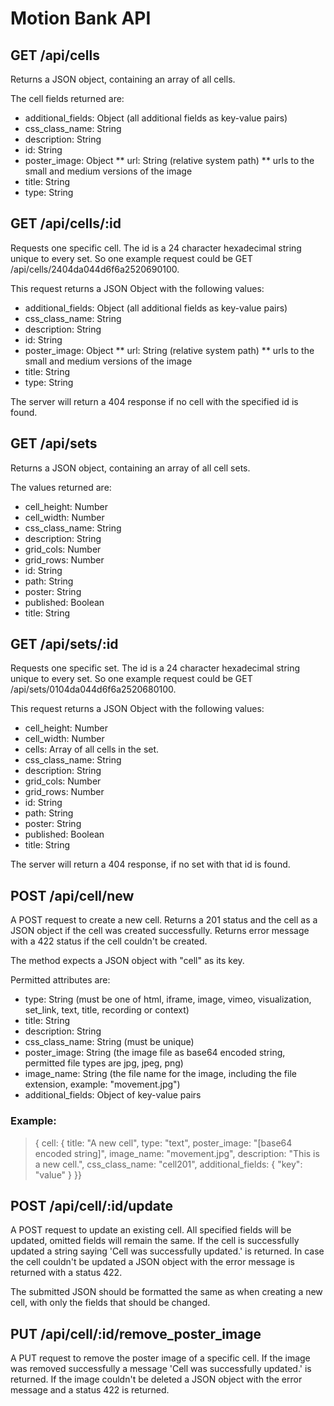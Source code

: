 # Motion Bank API

## GET /api/cells
Returns a JSON object, containing an array of all cells. 

The cell fields returned are:
* additional_fields: Object (all additional fields as key-value pairs)
* css_class_name: String
* description: String
* id: String
* poster_image: Object
** url: String (relative system path)
** urls to the small and medium versions of the image
* title: String
* type: String


## GET /api/cells/:id
Requests one specific cell. The id is a 24 character hexadecimal string unique to every set. So one example request could be GET /api/cells/2404da044d6f6a2520690100.

This request returns a JSON Object with the following values:
* additional_fields: Object (all additional fields as key-value pairs)
* css_class_name: String
* description: String
* id: String
* poster_image: Object
** url: String (relative system path)
** urls to the small and medium versions of the image
* title: String
* type: String

The server will return a 404 response if no cell with the specified id is found.


## GET /api/sets
Returns a JSON object, containing an array of all cell sets. 

The values returned are:
* cell_height: Number
* cell_width: Number
* css_class_name: String
* description: String
* grid_cols: Number
* grid_rows: Number
* id: String
* path: String
* poster: String
* published: Boolean
* title: String


## GET /api/sets/:id
Requests one specific set. The id is a 24 character hexadecimal string unique to every set. So one example request could be GET /api/sets/0104da044d6f6a2520680100.

This request returns a JSON Object with the following values:
* cell_height: Number
* cell_width: Number
* cells: Array of all cells in the set.
* css_class_name: String
* description: String
* grid_cols: Number
* grid_rows: Number
* id: String
* path: String
* poster: String
* published: Boolean
* title: String

The server will return a 404 response, if no set with that id is found.


## POST /api/cell/new
A POST request to create a new cell. Returns a 201 status and the cell as a JSON object if the cell was created successfully. Returns error message with a 422 status if the cell couldn't be created. 

The method expects a JSON object with "cell" as its key.

Permitted attributes are:
* type: String (must be one of html, iframe, image, vimeo, visualization, set_link, text, title, recording or context)
* title: String
* description: String
* css_class_name: String (must be unique)
* poster_image: String (the image file as base64 encoded string, permitted file types are jpg, jpeg, png)
* image_name: String (the file name for the image, including the file extension, example: "movement.jpg")
* additional_fields: Object of key-value pairs

### Example:
> { cell: {
>  title: "A new cell",
>  type: "text",
>  poster_image: "[base64 encoded string]",
>  image_name: "movement.jpg",
>  description: "This is a new cell.",
>  css_class_name: "cell201",
>  additional_fields: { "key": "value" }
> }}


## POST /api/cell/:id/update
A POST request to update an existing cell. All specified fields will be updated, omitted fields will remain the same. If the cell is successfully updated a string saying 'Cell was successfully updated.' is returned. In case the cell couldn't be updated a JSON object with the error message is returned with a status 422.

The submitted JSON should be formatted the same as when creating a new cell, with only the fields that should be changed. 


## PUT /api/cell/:id/remove_poster_image
A PUT request to remove the poster image of a specific cell. If the image was removed successfully a message 'Cell was successfully updated.' is returned. If the image couldn't be deleted a JSON object with the error message and a status 422 is returned. 
